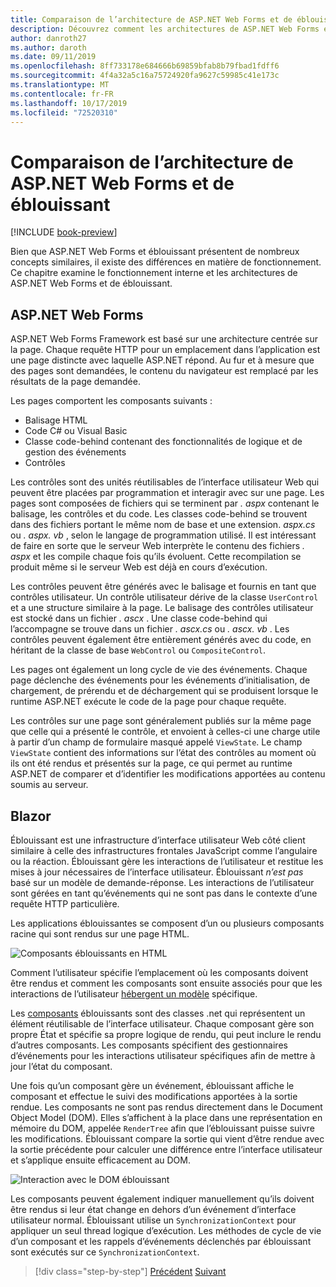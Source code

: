 ```yaml
---
title: Comparaison de l’architecture de ASP.NET Web Forms et de éblouissant
description: Découvrez comment les architectures de ASP.NET Web Forms et éblouissantes sont comparées.
author: danroth27
ms.author: daroth
ms.date: 09/11/2019
ms.openlocfilehash: 8ff733178e684666b69859bfab8b79fbad1fdff6
ms.sourcegitcommit: 4f4a32a5c16a75724920fa9627c59985c41e173c
ms.translationtype: MT
ms.contentlocale: fr-FR
ms.lasthandoff: 10/17/2019
ms.locfileid: "72520310"
---
```

# <a name="architecture-comparison-of-aspnet-web-forms-and-blazor"></a>Comparaison de l’architecture de ASP.NET Web Forms et de éblouissant

[!INCLUDE [book-preview](../../../includes/book-preview.md)]

Bien que ASP.NET Web Forms et éblouissant présentent de nombreux concepts similaires, il existe des différences en matière de fonctionnement. Ce chapitre examine le fonctionnement interne et les architectures de ASP.NET Web Forms et de éblouissant.

## <a name="aspnet-web-forms"></a>ASP.NET Web Forms

ASP.NET Web Forms Framework est basé sur une architecture centrée sur la page. Chaque requête HTTP pour un emplacement dans l’application est une page distincte avec laquelle ASP.NET répond. Au fur et à mesure que des pages sont demandées, le contenu du navigateur est remplacé par les résultats de la page demandée.

Les pages comportent les composants suivants :

- Balisage HTML
- Code C# ou Visual Basic
- Classe code-behind contenant des fonctionnalités de logique et de gestion des événements
- Contrôles

Les contrôles sont des unités réutilisables de l’interface utilisateur Web qui peuvent être placées par programmation et interagir avec sur une page. Les pages sont composées de fichiers qui se terminent par *. aspx* contenant le balisage, les contrôles et du code. Les classes code-behind se trouvent dans des fichiers portant le même nom de base et une extension. *aspx.cs* ou *. aspx. vb* , selon le langage de programmation utilisé. Il est intéressant de faire en sorte que le serveur Web interprète le contenu des fichiers *. aspx* et les compile chaque fois qu’ils évoluent. Cette recompilation se produit même si le serveur Web est déjà en cours d’exécution.

Les contrôles peuvent être générés avec le balisage et fournis en tant que contrôles utilisateur. Un contrôle utilisateur dérive de la classe `UserControl` et a une structure similaire à la page. Le balisage des contrôles utilisateur est stocké dans un fichier *. ascx* . Une classe code-behind qui l’accompagne se trouve dans un fichier *. ascx.cs* ou *. ascx. vb* . Les contrôles peuvent également être entièrement générés avec du code, en héritant de la classe de base `WebControl` ou `CompositeControl`.

Les pages ont également un long cycle de vie des événements. Chaque page déclenche des événements pour les événements d’initialisation, de chargement, de prérendu et de déchargement qui se produisent lorsque le runtime ASP.NET exécute le code de la page pour chaque requête.

Les contrôles sur une page sont généralement publiés sur la même page que celle qui a présenté le contrôle, et envoient à celles-ci une charge utile à partir d’un champ de formulaire masqué appelé `ViewState`. Le champ `ViewState` contient des informations sur l’état des contrôles au moment où ils ont été rendus et présentés sur la page, ce qui permet au runtime ASP.NET de comparer et d’identifier les modifications apportées au contenu soumis au serveur.

## <a name="blazor"></a>Blazor

Éblouissant est une infrastructure d’interface utilisateur Web côté client similaire à celle des infrastructures frontales JavaScript comme l’angulaire ou la réaction. Éblouissant gère les interactions de l’utilisateur et restitue les mises à jour nécessaires de l’interface utilisateur. Éblouissant *n’est pas* basé sur un modèle de demande-réponse. Les interactions de l’utilisateur sont gérées en tant qu’événements qui ne sont pas dans le contexte d’une requête HTTP particulière.

Les applications éblouissantes se composent d’un ou plusieurs composants racine qui sont rendus sur une page HTML.

![Composants éblouissants en HTML](./media/architecture-comparison/blazor-components-in-html.png)

Comment l’utilisateur spécifie l’emplacement où les composants doivent être rendus et comment les composants sont ensuite associés pour que les interactions de l’utilisateur [hébergent un modèle](hosting-models.md) spécifique.

Les [composants](components.md) éblouissants sont des classes .net qui représentent un élément réutilisable de l’interface utilisateur. Chaque composant gère son propre État et spécifie sa propre logique de rendu, qui peut inclure le rendu d’autres composants. Les composants spécifient des gestionnaires d’événements pour les interactions utilisateur spécifiques afin de mettre à jour l’état du composant.

Une fois qu’un composant gère un événement, éblouissant affiche le composant et effectue le suivi des modifications apportées à la sortie rendue. Les composants ne sont pas rendus directement dans le Document Object Model (DOM). Elles s’affichent à la place dans une représentation en mémoire du DOM, appelée `RenderTree` afin que l’éblouissant puisse suivre les modifications. Éblouissant compare la sortie qui vient d’être rendue avec la sortie précédente pour calculer une différence entre l’interface utilisateur et s’applique ensuite efficacement au DOM.

![Interaction avec le DOM éblouissant](./media/architecture-comparison/blazor-dom-interaction.png)

Les composants peuvent également indiquer manuellement qu’ils doivent être rendus si leur état change en dehors d’un événement d’interface utilisateur normal. Éblouissant utilise un `SynchronizationContext` pour appliquer un seul thread logique d’exécution. Les méthodes de cycle de vie d’un composant et les rappels d’événements déclenchés par éblouissant sont exécutés sur ce `SynchronizationContext`.

>[!div class="step-by-step"]
>[Précédent](introduction.md)
>[Suivant](hosting-models.md)
